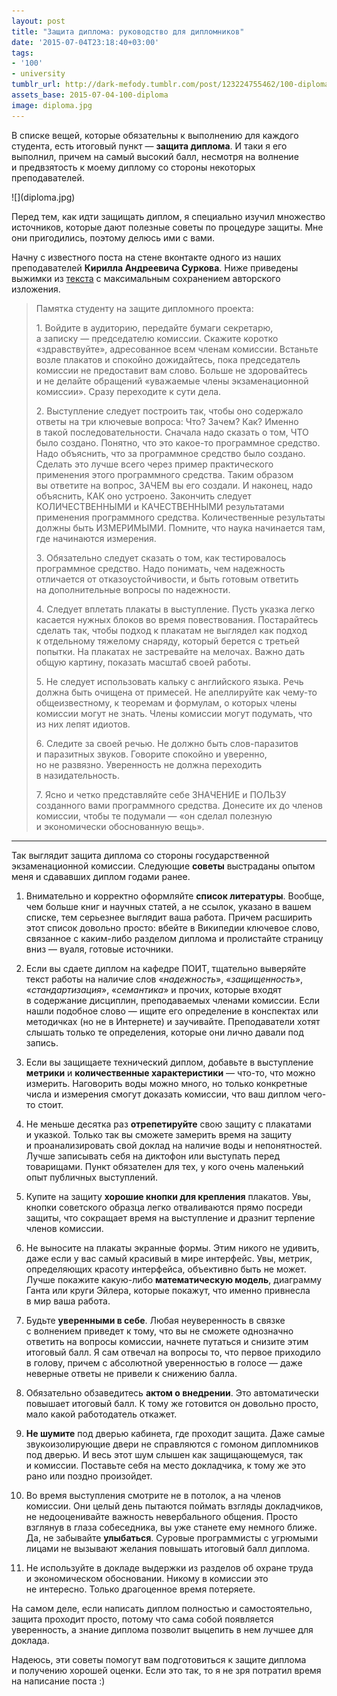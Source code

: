```yaml
---
layout: post
title: "Защита диплома: руководство для дипломников"
date: '2015-07-04T23:18:40+03:00'
tags:
- '100'
- university
tumblr_url: http://dark-mefody.tumblr.com/post/123224755462/100-diploma
assets_base: 2015-07-04-100-diploma
image: diploma.jpg
---
```

В списке вещей, которые обязательны к выполнению для каждого студента, есть итоговый пункт — **защита диплома**. И таки я его выполнил, причем на самый высокий балл, несмотря на волнение и предвзятость к моему диплому со стороны некоторых преподавателей.

<p class="block-full-width" markdown="1">![](diploma.jpg)</p>

Перед тем, как идти защищать диплом, я специально изучил множество источников, которые дают полезные советы по процедуре защиты. Мне они пригодились, поэтому делюсь ими с вами.
<!--more-->

Начну с известного поста на стене вконтакте одного из наших преподавателей **Кирилла Андреевича Суркова**. Ниже приведены выжимки из [текста](https://vk.com/kirill.surkov?w=wall4464716_2314) с максимальным сохранением авторского изложения.

> Памятка студенту на защите дипломного проекта:
>
> 1\. Войдите в аудиторию, передайте бумаги секретарю, а записку — председателю комиссии. Скажите коротко «здравствуйте», адресованное всем членам комиссии. Встаньте возле плакатов и спокойно дожидайтесь, пока председатель комиссии не предоставит вам слово. Больше не здоровайтесь и не делайте обращений «уважаемые члены экзаменационной комиссии». Сразу переходите к сути дела.
>
> 2\. Выступление следует построить так, чтобы оно содержало ответы на три ключевые вопроса: Что? Зачем? Как? Именно в такой последовательности. Сначала надо сказать о том, ЧТО было создано. Понятно, что это какое-то программное средство. Надо объяснить, что за программное средство было создано. Сделать это лучше всего через пример практического применения этого программного средства. Таким образом вы ответите на вопрос, ЗАЧЕМ вы его создали. И наконец, надо объяснить, КАК оно устроено. Закончить следует КОЛИЧЕСТВЕННЫМИ и КАЧЕСТВЕННЫМИ результатами применения программного средства. Количественные результаты должны быть ИЗМЕРИМЫМИ. Помните, что наука начинается там, где начинаются измерения.
>
> 3\. Обязательно следует сказать о том, как тестировалось программное средство. Надо понимать, чем надежность отличается от отказоустойчивости, и быть готовым ответить на дополнительные вопросы по надежности.
>
> 4\. Следует вплетать плакаты в выступление. Пусть указка легко касается нужных блоков во время повествования. Постарайтесь сделать так, чтобы подход к плакатам не выглядел как подход к отдельному тяжелому снаряду, который берется с третьей попытки. На плакатах не застревайте на мелочах. Важно дать общую картину, показать масштаб своей работы.
>
> 5\. Не следует использовать кальку с английского языка. Речь должна быть очищена от примесей. Не апеллируйте как чему-то общеизвестному, к теоремам и формулам, о которых члены комиссии могут не знать. Члены комиссии могут подумать, что из них лепят идиотов.
>
> 6\. Следите за своей речью. Не должно быть слов-паразитов и паразитных звуков. Говорите спокойно и уверенно, но не развязно. Уверенность не должна переходить в назидательность.
>
> 7\. Ясно и четко представляйте себе ЗНАЧЕНИЕ и ПОЛЬЗУ созданного вами программного средства. Донесите их до членов комиссии, чтобы те подумали — «он сделал полезную и экономически обоснованную вещь».

* * *

Так выглядит защита диплома со стороны государственной экзаменационной комиссии. Следующие **советы** выстраданы опытом меня и сдававших диплом годами ранее.

1. Внимательно и корректно оформляйте **список литературы**. Вообще, чем больше книг и научных статей, а не ссылок, указано в вашем списке, тем серьезнее выглядит ваша работа. Причем расширить этот список довольно просто: вбейте в Википедии ключевое слово, связанное с каким-либо разделом диплома и пролистайте страницу вниз — вуаля, готовые источники.

2. Если вы сдаете диплом на кафедре ПОИТ, тщательно выверяйте текст работы на наличие слов «_надежность_», «_защищенность_», «_стандартизация_», «_семантика_» и прочих, которые входят в содержание дисциплин, преподаваемых членами комиссии. Если нашли подобное слово — ищите его определение в конспектах или методичках (но не в Интернете) и заучивайте. Преподаватели хотят слышать только те определения, которые они лично давали под запись.

3. Если вы защищаете технический диплом, добавьте в выступление **метрики** и **количественные характеристики** — что-то, что можно измерить. Наговорить воды можно много, но только конкретные числа и измерения смогут доказать комиссии, что ваш диплом чего-то стоит.

4. Не меньше десятка раз **отрепетируйте** свою защиту с плакатами и указкой. Только так вы сможете замерить время на защиту и проанализировать свой доклад на наличие воды и непонятностей. Лучше записывать себя на диктофон или выступать перед товарищами. Пункт обязателен для тех, у кого очень маленький опыт публичных выступлений.

5. Купите на защиту **хорошие кнопки для крепления** плакатов. Увы, кнопки советского образца легко отваливаются прямо посреди защиты, что сокращает время на выступление и дразнит терпение членов комиссии.

6. Не выносите на плакаты экранные формы. Этим никого не удивить, даже если у вас самый красивый в мире интерфейс. Увы, метрик, определяющих красоту интерфейса, объективно быть не может. Лучше покажите какую-либо **математическую модель**, диаграмму Ганта или круги Эйлера, которые покажут, что именно привнесла в мир ваша работа.

7. Будьте **уверенными в себе**. Любая неуверенность в связке с волнением приведет к тому, что вы не сможете однозначно ответить на вопросы комиссии, начнете путаться и снизите этим итоговый балл. Я сам отвечал на вопросы то, что первое приходило в голову, причем с абсолютной уверенностью в голосе — даже неверные ответы не привели к снижению балла.

8. Обязательно обзаведитесь **актом о внедрении**. Это автоматически повышает итоговый балл. К тому же готовится он довольно просто, мало какой работодатель откажет.

9. **Не шумите** под дверью кабинета, где проходит защита. Даже самые звукоизолирующие двери не справляются с гомоном дипломников под дверью. И весь этот шум слышен как защищающемуся, так и комиссии. Поставьте себя на место докладчика, к тому же это рано или поздно произойдет.

10. Во время выступления смотрите не в потолок, а на членов комиссии. Они целый день пытаются поймать взгляды докладчиков, не недооценивайте важность невербального общения. Просто взглянув в глаза собеседника, вы уже станете ему немного ближе. Да, не забывайте **улыбаться**. Суровые программисты с угрюмыми лицами не вызывают желания повышать итоговый балл диплома.

11. Не используйте в докладе выдержки из разделов об охране труда и экономическом обосновании. Никому в комиссии это не интересно. Только драгоценное время потеряете.

На самом деле, если написать диплом полностью и самостоятельно, защита проходит просто, потому что сама собой появляется уверенность, а знание диплома позволит выцепить в нем лучшее для доклада.

Надеюсь, эти советы помогут вам подготовиться к защите диплома и получению хорошей оценки. Если это так, то я не зря потратил время на написание поста :)
